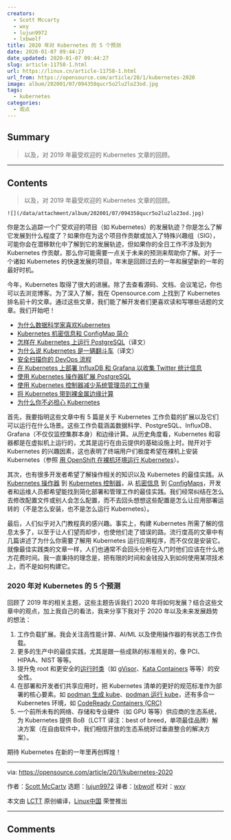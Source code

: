 ```yaml
---
creators:
  - Scott Mccarty
  - wxy
  - lujun9972
  - lxbwolf
title: 2020 年对 Kubernetes 的 5 个预测
date: 2020-01-07 09:44:27
date_updated: 2020-01-07 09:44:27
slug: article-11758-1.html
url: https://linux.cn/article-11758-1.html
url_from: https://opensource.com/article/20/1/kubernetes-2020
image: album/202001/07/094358qucr5o2lu2lo23od.jpg
tags:
  - kubernetes
categories:
  - 观点
---
```


## Summary

> 以及，对 2019 年最受欢迎的 Kubernetes 文章的回顾。

***

<!-- more -->

## Contents

> 
> 以及，对 2019 年最受欢迎的 Kubernetes 文章的回顾。
> 
> 
> 

`![](/data/attachment/album/202001/07/094358qucr5o2lu2lo23od.jpg)`

你是怎么追踪一个广受欢迎的项目（如 Kubernetes）的发展轨迹？你是怎么了解它发展到什么程度了？如果你在为这个项目作贡献或加入了特殊兴趣组（SIG），可能你会在潜移默化中了解到它的发展轨迹，但如果你的全日工作不涉及到为 Kubernetes 作贡献，那么你可能需要一点关于未来的预测来帮助你了解。对于一个诸如 Kubernetes 的快速发展的项目，年末是回顾过去的一年和展望新的一年的最好时机。

今年，Kubernetes 取得了很大的进展。除了去查看源码、文档、会议笔记，你也可以去浏览博客。为了深入了解，我在 Opensource.com 上找到了 Kubernetes 排名前十的文章。通过这些文章，我们能了解开发者们更喜欢读和写哪些话题的文章。我们开始吧！

* [为什么数据科学家喜欢Kubernetes](https://opensource.com/article/19/1/why-data-scientists-love-kubernetes)
* [Kubernetes 机密信息和 ConfigMap 简介](https://opensource.com/article/19/6/introduction-kubernetes-secrets-and-configmaps)
* [怎样在 Kubernetes 上运行 PostgreSQL](https://linux.cn/article-10762-1.html)（译文）
* [为什么说 Kubernetes 是一辆翻斗车](https://linux.cn/article-11011-1.html)（译文）
* [安全扫描你的 DevOps 流程](https://opensource.com/article/19/7/security-scanning-your-devops-pipeline)
* [在 Kubernetes 上部署 InfluxDB 和 Grafana 以收集 Twitter 统计信息](https://opensource.com/article/19/2/deploy-influxdb-grafana-kubernetes)
* [使用 Kubernetes 操作器扩展 PostgreSQL](https://opensource.com/article/19/2/scaling-postgresql-kubernetes-operators)
* [使用 Kubernetes 控制器减少系统管理员的工作量](https://opensource.com/article/19/3/reducing-sysadmin-toil-kubernetes-controllers)
* [将 Kubernetes 带到裸金属边缘计算](https://opensource.com/article/19/3/bringing-kubernetes-bare-metal-edge)
* [为什么你不必担心 Kubernetes](https://opensource.com/article/19/10/kubernetes-complex-business-problem)

首先，我要指明这些文章中有 5 篇是关于 Kubernetes 工作负载的扩展以及它们可以运行在什么场景。这些工作负载涵盖数据科学、PostgreSQL、InfluxDB、Grafana（不仅仅监控集群本身）和边缘计算。从历史角度看，Kubernetes 和容器都是在虚拟机上运行的，尤其是运行在由云提供的基础设施上时。抛开对于 Kubernetes 的兴趣因素，这也表明了终端用户们极度希望在裸机上安装 Kubernetes（参照 [用 OpenShift 在裸机环境运行 Kubernetes](https://blog.openshift.com/kubernetes-on-metal-with-openshift/)）。

其次，也有很多开发者希望了解操作相关的知识以及 Kubernetes 的最佳实践。从 [Kubernetes 操作器](https://kubernetes.io/docs/concepts/extend-kubernetes/operator/) 到 [Kubernetes 控制器](https://kubernetes.io/docs/concepts/architecture/controller/)，从 [机密信息](https://kubernetes.io/docs/concepts/configuration/secret/) 到 [ConfigMaps](https://kubernetes.io/docs/tasks/configure-pod-container/configure-pod-configmap/)，开发者和运维人员都希望能找到简化部署和管理工作的最佳实践。我们经常纠结在怎么去修改配置文件或别人会怎么配置，而不去回头想想这些配置是怎么让应用部署运转的（不是怎么安装，也不是怎么运行 Kubernetes）。

最后，人们似乎对入门教程真的感兴趣。事实上，构建 Kubernetes 所需了解的信息太多了，以至于让人们望而却步，也使他们走了错误的路。流行度高的文章中有几篇讲述了为什么你需要了解用 Kubernetes 运行应用程序，而不仅仅是安装它。就像最佳实践类的文章一样，人们也通常不会回头分析在入门时他们应该在什么地方花费时间。我一直秉持的理念是，把有限的时间和金钱投入到如何使用某项技术上，而不是如何构建它。

### 2020 年对 Kubernetes 的 5 个预测

回顾了 2019 年的相关主题，这些主题告诉我们 2020 年将如何发展？结合这些文章中的观点，加上我自己的看法，我来分享下我对于 2020 年以及未来发展趋势的想法：

1. 工作负载扩展。我会关注高性能计算、AI/ML 以及使用操作器的有状态工作负载。
2. 更多的生产中的最佳实践，尤其是跟一些成熟的标准相关的，像 PCI、HIPAA、NIST 等等。
3. 提升免 root 和更安全的[运行时类](https://kubernetes.io/docs/concepts/containers/runtime-class/)（如 [gVisor](https://gvisor.dev/)、[Kata Containers](https://katacontainers.io/) 等等）的安全性。
4. 在部署和开发者们共享应用时，把 Kubernetes 清单的更好的规范标准作为部署的核心要素。如 [podman 生成 kube](https://developers.redhat.com/blog/2019/01/29/podman-kubernetes-yaml/)、[podman 运行 kube](https://www.redhat.com/en/blog/rhel-81-minor-release-major-new-container-capabilities)，还有多合一 Kubernetes 环境，如 [CodeReady Containers (CRC)](https://developers.redhat.com/products/codeready-containers/overview)
5. 一个前所未有的网络、存储和专业硬件（如 GPU 等等）供应商的生态系统，为 Kubernetes 提供 BoB（LCTT 译注：best of breed，单项最佳品牌）解决方案（在自由软件中，我们相信开放的生态系统好过垂直整合的解决方案）。

期待 Kubernetes 在新的一年里再创辉煌！

---

via: <https://opensource.com/article/20/1/kubernetes-2020>

作者：[Scott McCarty](https://opensource.com/users/fatherlinux) 选题：[lujun9972](https://github.com/lujun9972) 译者：[lxbwolf](https://github.com/lxbwolf) 校对：[wxy](https://github.com/wxy)

本文由 [LCTT](https://github.com/LCTT/TranslateProject) 原创编译，[Linux中国](https://linux.cn/) 荣誉推出

***

## Comments
